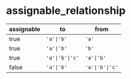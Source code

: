# assignable_relationship


| assignable | to          | from  |
| ---------- | ----------- | ----- |
| true       | `'a'\|'b'` | `'a'` |
| true       | `'a'\|'b'` | `'b'` |
| true       | `'a'\|'b'\|'c'` | `'a'\|'b'` |
| false       | `'a'\|'b'` | `'a'\|'b'\|'c'` |
